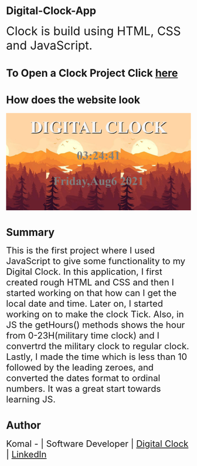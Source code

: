 # Digital-Clock-App 
<font size=6> Clock is build using HTML, CSS and JavaScript. </font>

# To Open a Clock Project Click [here](https://komalgill0310.github.io/Digital-Clock-App/)  

# How does the website look
<img src = "Capture.PNG">

# Summary
<font size=5>This is the first project where I used JavaScript to give some functionality to my Digital Clock. In this application, I first created rough HTML and CSS and then I started working on that how can I get the local date and time. Later on, I started working on to make the clock Tick. Also, in JS the getHours() methods shows the hour from 0-23H(military time clock) and I convertrd the military clock to regular clock. Lastly, I made the time which is less than 10 followed by the leading zeroes, and converted the dates format to ordinal numbers. It was a great start towards learning JS. </font>

# Author
<font size=5>Komal - | Software Developer | [Digital Clock](https://komalgill0310.github.io/Digital-Clock-App/) | [LinkedIn](www.linkedin.com/in/komalpreet-kaur-3b6924177)




